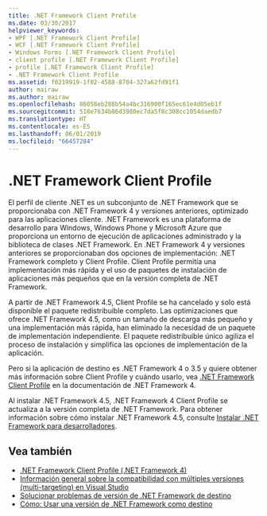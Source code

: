 ```yaml
---
title: .NET Framework Client Profile
ms.date: 03/30/2017
helpviewer_keywords:
- WPF [.NET Framework Client Profile]
- WCF [.NET Framework Client Profile]
- Windows Forms [.NET Framework Client Profile]
- client profile [.NET Framework Client Profile]
- profile [.NET Framework Client Profile]
- .NET Framework Client Profile
ms.assetid: f0219919-1f02-4588-8704-327a62fd91f1
author: mairaw
ms.author: mairaw
ms.openlocfilehash: 86058eb288b54a4bc316900f165ec61e4d05eb1f
ms.sourcegitcommit: 518e7634b86d3980ec7da5f8c308cc1054daedb7
ms.translationtype: HT
ms.contentlocale: es-ES
ms.lasthandoff: 06/01/2019
ms.locfileid: "66457284"
---
```

# <a name="net-framework-client-profile"></a>.NET Framework Client Profile
El perfil de cliente .NET es un subconjunto de .NET Framework que se proporcionaba con .NET Framework 4 y versiones anteriores, optimizado para las aplicaciones cliente. .NET Framework es una plataforma de desarrollo para Windows, Windows Phone y Microsoft Azure que proporciona un entorno de ejecución de aplicaciones administrado y la biblioteca de clases .NET Framework. En .NET Framework 4 y versiones anteriores se proporcionaban dos opciones de implementación: .NET Framework completo y Client Profile. Client Profile permitía una implementación más rápida y el uso de paquetes de instalación de aplicaciones más pequeños que en la versión completa de .NET Framework.  
  
 A partir de .NET Framework 4.5, Client Profile se ha cancelado y solo está disponible el paquete redistribuible completo. Las optimizaciones que ofrece .NET Framework 4.5, como un tamaño de descarga más pequeño y una implementación más rápida, han eliminado la necesidad de un paquete de implementación independiente. El paquete redistribuible único agiliza el proceso de instalación y simplifica las opciones de implementación de la aplicación.  
  
 Pero si la aplicación de destino es .NET Framework 4 o 3.5 y quiere obtener más información sobre Client Profile y cuándo usarlo, vea [.NET Framework Client Profile](https://docs.microsoft.com/previous-versions/dotnet/netframework-4.0/cc656912%28v=vs.100%29) en la documentación de .NET Framework 4.  
  
 Al instalar .NET Framework 4.5, .NET Framework 4 Client Profile se actualiza a la versión completa de .NET Framework. Para obtener información sobre cómo instalar .NET Framework 4.5, consulte [Instalar .NET Framework para desarrolladores](../../../docs/framework/install/guide-for-developers.md).  
  
## <a name="see-also"></a>Vea también

- [.NET Framework Client Profile (.NET Framework 4)](https://docs.microsoft.com/previous-versions/dotnet/netframework-4.0/cc656912%28v=vs.100%29)
- [Información general sobre la compatibilidad con múltiples versiones (multi-targeting) en Visual Studio](/visualstudio/ide/visual-studio-multi-targeting-overview)
- [Solucionar problemas de versión de .NET Framework de destino](/visualstudio/msbuild/troubleshooting-dotnet-framework-targeting-errors)
- [Cómo: Usar una versión de .NET Framework como destino](/visualstudio/ide/how-to-target-a-version-of-the-dotnet-framework)
